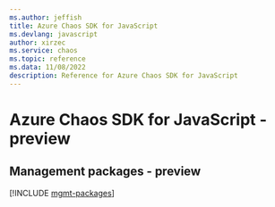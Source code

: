 ```yaml
---
ms.author: jeffish
title: Azure Chaos SDK for JavaScript
ms.devlang: javascript
author: xirzec
ms.service: chaos
ms.topic: reference
ms.data: 11/08/2022
description: Reference for Azure Chaos SDK for JavaScript
---
```

# Azure Chaos SDK for JavaScript - preview

## Management packages - preview
[!INCLUDE [mgmt-packages](chaos-mgmt-index.md)]